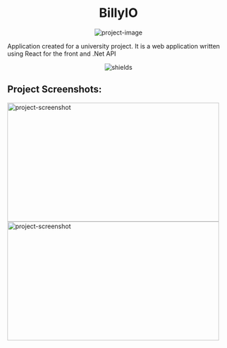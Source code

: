 <h1 align="center" id="title">BillyIO</h1>

<p align="center"><img src="https://socialify.git.ci/OldSinner/BillManagment/image?font=Bitter&amp;language=1&amp;name=1&amp;owner=1&amp;pattern=Floating%20Cogs&amp;stargazers=1&amp;theme=Dark" alt="project-image"></p>

<p id="description">Application created for a university project. It is a web application written using React for the front and .Net API</p>

<p align="center"><img src="https://img.shields.io/codefactor/grade/github/oldsinner/billmanagment" alt="shields"></p>

<h2>Project Screenshots:</h2>

<img src="https://i.ibb.co/YTtN6Nb/image.png" alt="project-screenshot" width="480" height="270/">

<img src="https://i.ibb.co/3yTSL32/image.png" alt="project-screenshot" width="480" height="270/">
